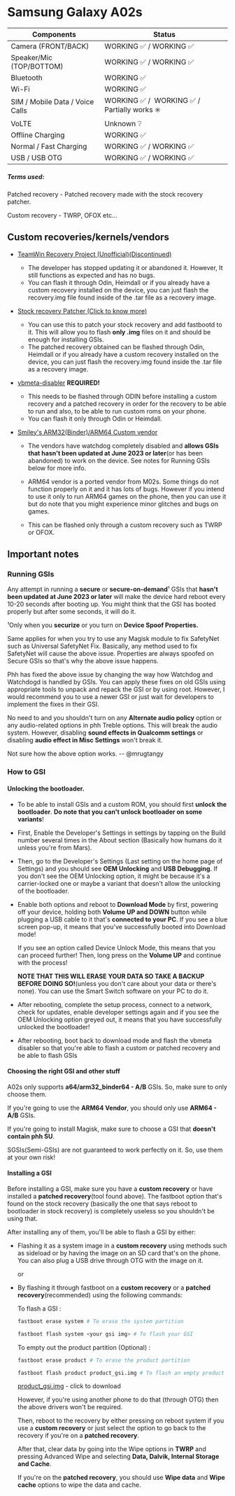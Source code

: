 # Samsung Galaxy A02s

| Components | Status |
| --- | --- |
| Camera (FRONT/BACK) | WORKING ✅ / WORKING ✅ |
| Speaker/Mic (TOP/BOTTOM) | WORKING ✅ / WORKING ✅ |
| Bluetooth | WORKING ✅ |
| Wi-Fi | WORKING ✅ |
| SIM / Mobile Data / Voice Calls | WORKING ✅ /  WORKING ✅ / Partially works ✳️ |
| VoLTE | Unknown ❔ |
| Offline Charging | WORKING ✅ |
| Normal / Fast Charging | WORKING ✅ / WORKING ✅ |
| USB / USB OTG | WORKING ✅ / WORKING ✅ |

##### Terms used:

Patched recovery - Patched recovery made with the stock recovery patcher.

Custom recovery - TWRP, OFOX etc...

## Custom recoveries/kernels/vendors

- [TeamWin Recovery Project (Unofficial)(Discontinued)](https://t.me/galaxy_a02s/13051)
  
  - The developer has stopped updating it or abandoned it. However, It still functions as expected and has no bugs.
  - You can flash it through Odin, Heimdall or if you already have a custom recovery installed on the device, you can just flash the recovery.img file found inside of the .tar file as a recovery image.
- [Stock recovery Patcher (Click to know more)](https://github.com/engineer4t/fastboot-patcher)
  
  - You can use this to patch your stock recovery and add fastbootd to it. This will allow you to flash **only .img** files on it and should be enough for installing GSIs.
  - The patched recovery obtained can be flashed through Odin, Heimdall or if you already have a custom recovery installed on the device, you can just flash the recovery.img found inside the .tar file as a recovery image.
- [vbmeta-disabler](https://t.me/galaxy_a02s/13058) ****REQUIRED!****
  
  - This needs to be flashed through ODIN before installing a custom recovery and a patched recovery in order for the recovery to be able to run and also, to be able to run custom roms on your phone.
  - You can flash it only through Odin or Heimdall.
- [Smiley's ARM32(Binder)/ARM64 Custom vendor](https://t.me/samsung_galaxy_m01_a01_m11_a11)
  
  - The vendors have watchdog completely disabled and **allows GSIs that hasn't been updated at June 2023 or later**(or has been abandoned) to work on the device. See notes for Running GSIs below for more info.
    
  - ARM64 vendor is a ported vendor from M02s. Some things do not function properly on it and it has lots of bugs. However if you intend to use it only to run ARM64 games on the phone, then you can use it but do note that you might experience minor glitches and bugs on games.
    
  - This can be flashed only through a custom recovery such as TWRP or OFOX.
    

## Important notes

### Running GSIs

Any attempt in running a **secure** or **secure-on-demand**¹ GSIs that **hasn't been updated at June 2023 or later** will make the device hard reboot every 10-20 seconds after booting up. You might think that the GSI has booted properly but after some seconds, it will do it.

¹Only when you **securize** or you turn on **Device Spoof Properties.**

Same applies for when you try to use any Magisk module to fix SafetyNet such as Universal SafetyNet Fix. Basically, any method used to fix SafetyNet will cause the above issue. Properties are always spoofed on Secure GSIs so that's why the above issue happens.

Phh has fixed the above issue by changing the way how Watchdog and Watchdogd is handled by GSIs. You can apply these fixes on old GSIs using appropriate tools to unpack and repack the GSI or by using root. However, I would recommend you to use a newer GSI or just wait for developers to implement the fixes in their GSI.

No need to and you shouldn't turn on any **Alternate audio policy** option or any audio-related options in phh Treble options. This will break the audio system. However, disabling **sound effects in Qualcomm settings** or disabling **audio effect in Misc Settings** won't break it.

Not sure how the above option works. -- @mrugtangy

### How to GSI

#### Unlocking the bootloader.

- To be able to install GSIs and a custom ROM, you should first **unlock the bootloader**. **Do note that you can't unlock bootloader on some variants**!
  
- First, Enable the Developer's Settings in settings by tapping on the Build number several times in the About section (Basically how humans do it unless you're from Mars).
  
- Then, go to the Developer's Settings (Last setting on the home page of Settings) and you should see **OEM Unlocking** and **USB Debugging**. If you don't see the OEM Unlocking option, it might be because it's a carrier-locked one or maybe a variant that doesn't allow the unlocking of the bootloader.
  
- Enable both options and reboot to **Download Mode** by first, powering off your device, holding both **Volume UP and DOWN** button while plugging a USB cable to it that's **connected to your PC**. If you see a blue screen pop-up, it means that you've successfully booted into Download mode!
  
  If you see an option called Device Unlock Mode, this means that you can proceed further! Then, long press on the **Volume UP** and continue with the process!
  
  **NOTE THAT THIS WILL ERASE YOUR DATA SO TAKE A BACKUP BEFORE DOING SO!**(unless you don't care about your data or there's none). You can use the Smart Switch software on your PC to do it.
  
- After rebooting, complete the setup process, connect to a network, check for updates, enable developer settings again and if you see the OEM Unlocking option greyed out, it means that you have successfully unlocked the bootloader!
  
- After rebooting, boot back to download mode and flash the vbmeta disabler so that you're able to flash a custom or patched recovery and be able to flash GSIs
  

#### Choosing the right GSI and other stuff

A02s only supports **a64/arm32_binder64 - A/B** GSIs. So, make sure to only choose them.

If you're going to use the **ARM64 Vendor**, you should only use **ARM64 - A/B** GSIs.

If you're going to install Magisk, make sure to choose a GSI that **doesn't contain phh SU**.

SGSIs(Semi-GSIs) are not guaranteed to work perfectly on it. So, use them at your own risk!

#### Installing a GSI

Before installing a GSI, make sure you have a **custom recovery** or have installed a **patched recovery**(tool found above). The fastboot option that's found on the stock recovery (basically the one that says reboot to bootloader in stock recovery) is completely useless so you shouldn't be using that.

After installing any of them, you'll be able to flash a GSI by either:

- Flashing it as a system image in a **custom recovery** using methods such as sideload or by having the image on an SD card that's on the phone. You can also plug a USB drive through OTG with the image on it.
  
  or
  
- By flashing it through fastboot on a **custom recovery** or a **patched recovery**(recommended) using the following commands:
  
  To flash a GSI :
  
  ```bash
  fastboot erase system # To erase the system partition
  ```
  
  ```bash
  fastboot flash system <your gsi img> # To flash your GSI
  ```
  
  To empty out the product partition (Optional) :
  
  ```bash
  fastboot erase product # To erase the product partition
  ```
  
  ```bash
  fastboot flash product product_gsi.img # To flash an empty product image
  ```
  
  [product_gsi.img](https://forum.xda-developers.com/attachments/product_gsi-img.5371179/) - click to download
  
  However, if you're using another phone to do that (through OTG) then the above drivers won't be required.
  
  Then, reboot to the recovery by either pressing on reboot system if you use a **custom recovery** or just select the option to go back to the recovery if you're on a **patched recovery**.
  
  After that, clear data by going into the Wipe options in **TWRP** and pressing Advanced Wipe and selecting **Data, Dalvik, Internal Storage and Cache**.
  
  If you're on the **patched recovery**, you should use **Wipe data** and **Wipe cache** options to wipe the data and cache.